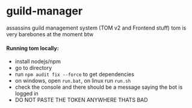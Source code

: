 # guild-manager
assassins guild management system (TOM v2 and Frontend stuff)
tom is very barebones at the moment btw <br>
#### Running tom locally:
- install nodejs/npm
- go to directory
- run `npm audit fix --force` to get dependencies
- on windows, open `run.bat`, on linux run `run.sh`
- check the console and there should be a message saying the bot is logged in
- DO NOT PASTE THE TOKEN ANYWHERE THATS BAD
